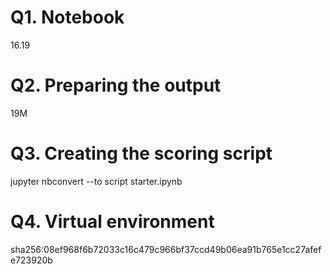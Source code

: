 # Q1. Notebook

16.19

# Q2. Preparing the output

19M

# Q3. Creating the scoring script

jupyter nbconvert --to script starter.ipynb

# Q4. Virtual environment

sha256:08ef968f6b72033c16c479c966bf37ccd49b06ea91b765e1cc27afefe723920b